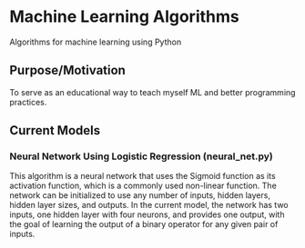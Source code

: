 # Machine Learning Algorithms
Algorithms for machine learning using Python

## Purpose/Motivation
To serve as an educational way to teach myself ML and better programming
practices.

## Current Models

### Neural Network Using Logistic Regression (neural_net.py)
This algorithm is a neural network that uses the Sigmoid function as its
activation function, which is a commonly used non-linear function. The network
can be initialized to use any number of inputs, hidden layers, hidden layer
sizes, and outputs. In the current model, the network has two inputs, one hidden
layer with four neurons, and provides one output, with the goal of learning the
output of a binary operator for any given pair of inputs.